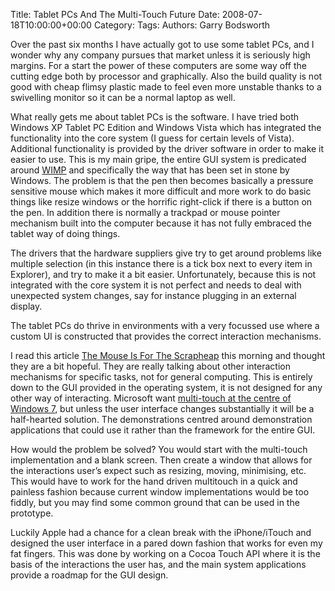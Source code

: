 Title: Tablet PCs And The Multi-Touch Future
Date: 2008-07-18T10:00:00+00:00
Category: 
Tags: 
Authors: Garry Bodsworth

Over the past six months I have actually got to use some tablet PCs, and I wonder why any company pursues that market unless it is seriously high margins. For a start the power of these computers are some way off the cutting edge both by processor and graphically. Also the build quality is not good with cheap flimsy plastic made to feel even more unstable thanks to a swivelling monitor so it can be a normal laptop as well.

What really gets me about tablet PCs is the software. I have tried both Windows XP Tablet PC Edition and Windows Vista which has integrated the functionality into the core system (I guess for certain levels of Vista). Additional functionality is provided by the driver software in order to make it easier to use. This is my main gripe, the entire GUI system is predicated around [WIMP][1] and specifically the way that has been set in stone by Windows. The problem is that the pen then becomes basically a pressure sensitive mouse which makes it more difficult and more work to do basic things like resize windows or the horrific right-click if there is a button on the pen. In addition there is normally a trackpad or mouse pointer mechanism built into the computer because it has not fully embraced the tablet way of doing things.

The drivers that the hardware suppliers give try to get around problems like multiple selection (in this instance there is a tick box next to every item in Explorer), and try to make it a bit easier. Unfortunately, because this is not integrated with the core system it is not perfect and needs to deal with unexpected system changes, say for instance plugging in an external display.

The tablet PCs do thrive in environments with a very focussed use where a custom UI is constructed that provides the correct interaction mechanisms.

I read this article [The Mouse Is For The Scrapheap][2] this morning and thought they are a bit hopeful. They are really talking about other interaction mechanisms for specific tasks, not for general computing. This is entirely down to the GUI provided in the operating system, it is not designed for any other way of interacting. Microsoft want [multi-touch at the centre of Windows 7][3], but unless the user interface changes substantially it will be a half-hearted solution. The demonstrations centred around demonstration applications that could use it rather than the framework for the entire GUI.

How would the problem be solved? You would start with the multi-touch implementation and a blank screen. Then create a window that allows for the interactions user&#8217;s expect such as resizing, moving, minimising, etc. This would have to work for the hand driven multitouch in a quick and painless fashion because current window implementations would be too fiddly, but you may find some common ground that can be used in the prototype.

Luckily Apple had a chance for a clean break with the iPhone/iTouch and designed the user interface in a pared down fashion that works for even my fat fingers. This was done by working on a Cocoa Touch API where it is the basis of the interactions the user has, and the main system applications provide a roadmap for the GUI design.

 [1]: http://en.wikipedia.org/wiki/WIMP_(computing)
 [2]: http://uk.gizmodo.com/2008/07/18/the_mouse_is_for_the_scrapheap.html
 [3]: http://windowsvistablog.com/blogs/windowsvista/archive/2008/05/27/microsoft-demonstrates-multi-touch.aspx